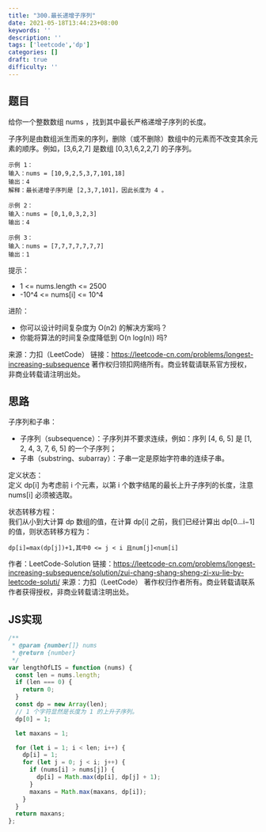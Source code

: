 ```yaml
---
title: "300.最长递增子序列"
date: 2021-05-18T13:44:23+08:00
keywords: ''
description: ''
tags: ['leetcode','dp']
categories: []
draft: true
difficulty: ''
---
```


## 题目

给你一个整数数组 nums ，找到其中最长严格递增子序列的长度。

子序列是由数组派生而来的序列，删除（或不删除）数组中的元素而不改变其余元素的顺序。例如，[3,6,2,7] 是数组 [0,3,1,6,2,2,7] 的子序列。

```
示例 1：
输入：nums = [10,9,2,5,3,7,101,18]
输出：4
解释：最长递增子序列是 [2,3,7,101]，因此长度为 4 。

示例 2：
输入：nums = [0,1,0,3,2,3]
输出：4

示例 3：
输入：nums = [7,7,7,7,7,7,7]
输出：1
```

提示：

- 1 <= nums.length <= 2500
- -10^4 <= nums[i] <= 10^4

进阶：

- 你可以设计时间复杂度为 O(n2) 的解决方案吗？
- 你能将算法的时间复杂度降低到 O(n log(n)) 吗?

来源：力扣（LeetCode）
链接：https://leetcode-cn.com/problems/longest-increasing-subsequence
著作权归领扣网络所有。商业转载请联系官方授权，非商业转载请注明出处。


## 思路 

子序列和子串：

- 子序列（subsequence）：子序列并不要求连续，例如：序列 [4, 6, 5] 是 [1, 2, 4, 3, 7, 6, 5] 的一个子序列；
- 子串（substring、subarray）：子串一定是原始字符串的连续子串。

定义状态：  
定义 dp[i] 为考虑前 i 个元素，以第 i 个数字结尾的最长上升子序列的长度，注意 nums[i] 必须被选取。

状态转移方程：  
我们从小到大计算 dp 数组的值，在计算 dp[i] 之前，我们已经计算出 dp[0...i−1] 的值，则状态转移方程为：
```
dp[i]=max(dp[j])+1,其中0 <= j < i 且num[j]<num[i]
```

作者：LeetCode-Solution
链接：https://leetcode-cn.com/problems/longest-increasing-subsequence/solution/zui-chang-shang-sheng-zi-xu-lie-by-leetcode-soluti/
来源：力扣（LeetCode）
著作权归作者所有。商业转载请联系作者获得授权，非商业转载请注明出处。

## JS实现

```javascript
/**
 * @param {number[]} nums
 * @return {number}
 */
var lengthOfLIS = function (nums) {
  const len = nums.length;
  if (len === 0) {
    return 0;
  }
  const dp = new Array(len);
  // 1 个字符显然是长度为 1 的上升子序列。
  dp[0] = 1;

  let maxans = 1;

  for (let i = 1; i < len; i++) {
    dp[i] = 1;
    for (let j = 0; j < i; j++) {
      if (nums[i] > nums[j]) {
        dp[i] = Math.max(dp[i], dp[j] + 1);
      }
      maxans = Math.max(maxans, dp[i]);
    }
  }
  return maxans;
};
```

